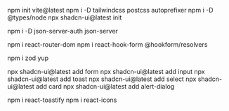 npm init vite@latest
npm i -D tailwindcss postcss autoprefixer
npm i -D @types/node
npx shadcn-ui@latest init

npm i -D json-server-auth json-server

npm i react-router-dom
npm i react-hook-form @hookform/resolvers

npm i zod yup

npx shadcn-ui@latest add form
npx shadcn-ui@latest add input
npx shadcn-ui@latest add toast
npx shadcn-ui@latest add select
npx shadcn-ui@latest add card
npx shadcn-ui@latest add alert-dialog

npm i react-toastify
npm i react-icons

